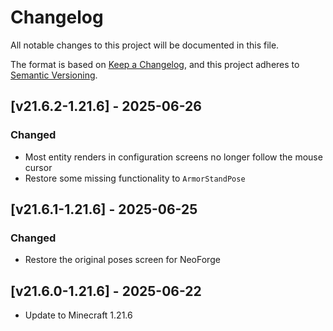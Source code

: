 # Changelog
All notable changes to this project will be documented in this file.

The format is based on [Keep a Changelog](https://keepachangelog.com/en/1.0.0/),
and this project adheres to [Semantic Versioning](https://semver.org/spec/v2.0.0.html).

## [v21.6.2-1.21.6] - 2025-06-26
### Changed
- Most entity renders in configuration screens no longer follow the mouse cursor
- Restore some missing functionality to `ArmorStandPose`

## [v21.6.1-1.21.6] - 2025-06-25
### Changed
- Restore the original poses screen for NeoForge

## [v21.6.0-1.21.6] - 2025-06-22
- Update to Minecraft 1.21.6
